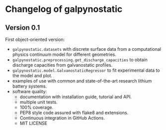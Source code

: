 # Changelog of galpynostatic

## Version 0.1

First object-oriented version:

- `galpynostatic.datasets` with discrete surface data from a computational physics continuum model for different geometries.
- `galpynostatic.preprocessing.get_discharge_capacities` to obtain discharge capacities from galvanostatic profiles.
- `galpynostatic.model.GalvanostaticRegressor` to fit experimental data to the model and plot.
- examples of use with common and state-of-the-art research lithium battery systems.
- software quality:
    - documentation with installation guide, tutorial and API.
    - multiple unit tests.
    - 100% coverage.
    - PEP8 style code assured with flake8 and extensions.
    - Continuous integration in GitHub Actions.
    - MIT LICENSE
